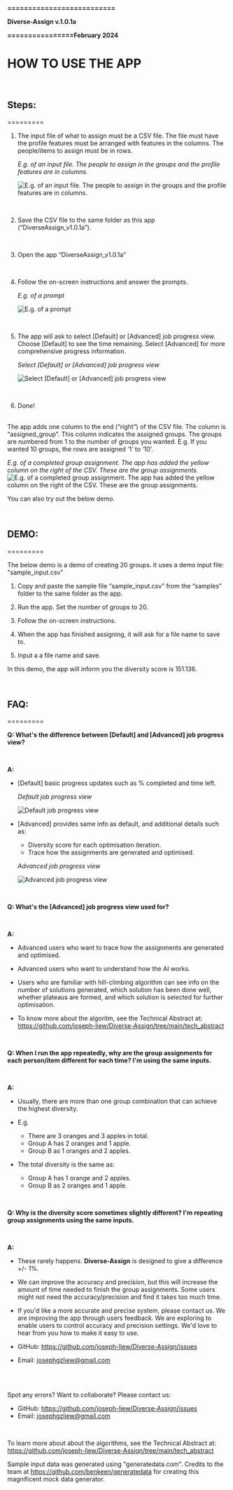 **==========================**

**Diverse-Assign v.1.0.1a** 

**================February 2024**

# HOW TO USE THE APP

<br>

## Steps:

=========

1) The input file of what to assign must be a CSV file. The file must have the profile features must be arranged with features in the columns. The people/items to assign must be in rows.

    *E.g. of an input file. The people to assign in the groups and the profile features are in columns.*

    ![E.g. of an input file. The people to assign in the groups and the profile features are in columns.](https://github.com/joseph-liew/Diverse-Assign/blob/main/site/images/sample_input.PNG)

<br>

2) Save the CSV file to the same folder as this app (“DiverseAssign_v1.0.1a”).

<br>

3) Open the app “DiverseAssign_v1.0.1a”

<br>

4) Follow the on-screen instructions and answer the prompts.

    *E.g. of a prompt*

    ![E.g. of a prompt](https://github.com/joseph-liew/Diverse-Assign/blob/main/site/images/other_prompt.png)

<br>

5) The app will ask to select [Default] or [Advanced] job progress view. Choose [Default] to see the time remaining. Select [Advanced] for more comprehensive progress information.

    *Select [Default] or [Advanced] job progress view*

    ![Select [Default] or [Advanced] job progress view](https://github.com/joseph-liew/Diverse-Assign/blob/main/site/images/job_progress_options.PNG)

<br>

6) Done!

<br>
The app adds one column to the end (“right”) of the CSV file. The column is “assigned_group”. This column indicates the assigned groups. The groups are numbered from 1 to the number of groups you wanted. E.g. If you wanted 10 groups, the rows are assigned ‘1’ to ‘10’.

*E.g. of a completed group assignment. The app has added the yellow column on the right of the CSV. These are the group assignments.*
![E.g. of a completed group assignment. The app has added the yellow column on the right of the CSV. These are the group assignments.](https://github.com/joseph-liew/Diverse-Assign/blob/main/site/images/added_columns.png)

You can also try out the below demo.

<br>

## DEMO: 

=========

The below demo is a demo of creating 20 groups. It uses a demo input file: "sample_input.csv"
 
1) Copy and paste the sample file “sample_input.csv” from the “samples” folder to the same folder as the app.

2) Run the app. Set the number of groups to 20.

3)	Follow the on-screen instructions.

4) When the app has finished assigning, it will ask for a file name to save to. 

5) Input a a file name and save.

In this demo, the app will inform you the diversity score is 151.136. 

<br>

## FAQ: 

=========

**Q: What's the difference between [Default] and [Advanced] job progress view?**

<br>

**A:** 

  - [Default] basic progress updates such as % completed and time left.

    
    *Default job progress view*

    ![Default job progress view](https://github.com/joseph-liew/Diverse-Assign/blob/main/site/images/default_job_progress.PNG)
    
  - [Advanced] provides same info as default, and additional details such as:
      - Diversity score for each optimisation iteration.
      - Trace how the assignments are generated and optimised.
  
    *Advanced job progress view*

    ![Advanced job progress view](https://github.com/joseph-liew/Diverse-Assign/blob/main/site/images/advanced_job_progress.PNG)

<br>

**Q: What's the [Advanced] job progress view used for?**

<br>

**A:**

  - Advanced users who want to trace how the assignments are generated and optimised.
  
  - Advanced users who want to understand how the AI works.
  
  - Users who are familiar with hill-climbing algorithm can see info on the number of solutions generated, which solution has been done well, whether plateaus are formed, and which solution is selected for further optimisation.
  
  - To know more about the algoritm, see the Technical Abstract at: https://github.com/joseph-liew/Diverse-Assign/tree/main/tech_abstract

<br>

**Q: When I run the app repeatedly, why are the group assignments for each person/item different for each time? I'm using the same inputs.**

<br>

**A:**

  - Usually, there are more than one group combination that can achieve the highest diversity.

  - E.g.
      - There are 3 oranges and 3 apples in total.
      - Group A has 2 oranges and 1 apple.
      - Group B as 1 oranges and 2 apples.
        
  - The total diversity is the same as:
      - Group A has 1 orange and 2 apples.
      - Group B as 2 oranges and 1 apple.

<br>

**Q: Why is the diversity score sometimes slightly different? I'm repeating group assignments using the same inputs.**

<br>

**A:**

  - These rarely happens. **Diverse-Assign** is designed to give a difference +/- 1%. 
  
  - We can improve the accuracy and precision, but this will increase the amount of time needed to finish the group assignments. Some users might not need the accuracy/precision and find it takes too much time.
    
  - If you'd like a more accurate and precise system, please contact us. We are improving the app through users feedback. We are exploring to enable users to control accuracy and precision settings. We'd love to hear from you how to make it easy to use.
    
  - GitHub: https://github.com/joseph-liew/Diverse-Assign/issues
    
  - Email: josephgzliew@gmail.com

<br>
<br>

Spot any errors? 
Want to collaborate? Please contact us:  
  - GitHub: https://github.com/joseph-liew/Diverse-Assign/issues
  - Email: josephgzliew@gmail.com

<br>

To learn more about about the algorithms, see the Technical Abstract at: https://github.com/joseph-liew/Diverse-Assign/tree/main/tech_abstract

Sample input data was generated using "generatedata.com". Credits to the team at https://github.com/benkeen/generatedata for creating this magnificent mock data generator.
